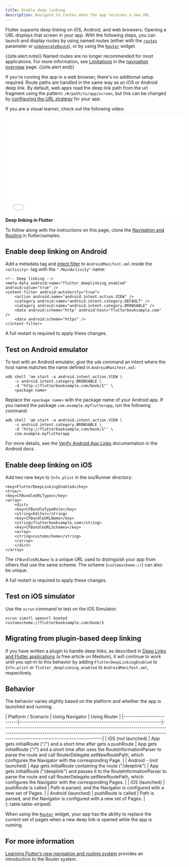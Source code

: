 ```yaml
---
title: Enable deep linking
description: Navigate to routes when the app receives a new URL
---
```


Flutter supports deep linking on iOS, Android, and web browsers.
Opening a URL displays that screen in your app. With the following
steps, you can launch and display routes by using named routes
(either with the [`routes`][routes] parameter or
[`onGenerateRoute`][onGenerateRoute]), or by
using the [`Router`][Router] widget.

{{site.alert.note}}
  Named routes are no longer recommended for most
  applications. For more information, see
  [Limitations][] in the [navigation overview][] page.
{{site.alert.end}}

[Limitations]: {{site.url}}/ui/navigation#limitations
[navigation overview]: {{site.url}}/ui/navigation

If you're running the app in a web browser, there's no additional setup
required. Route paths are handled in the same way as an iOS or Android deep
link. By default, web apps read the deep link path from the url fragment using
the pattern: `/#/path/to/app/screen`, but this can be changed by
[configuring the URL strategy][] for your app.

If you are a visual learner, check out the following video:

<iframe width="560" height="315" src="{{site.youtube-site}}/embed/KNAb2XL7k2g" title="YouTube video player" frameborder="0" allow="accelerometer; autoplay; clipboard-write; encrypted-media; gyroscope; picture-in-picture; web-share" allowfullscreen></iframe>
<b>Deep linking in Flutter</b>

To follow along with the instructions on this page, clone the
[Navigation and Routing][router-sample] in flutter/samples.

## Enable deep linking on Android

Add a metadata tag and [intent filter][] to `AndroidManifest.xml`
inside the `<activity> `tag with the `".MainActivity"` name:

```
<!-- Deep linking -->
<meta-data android:name="flutter_deeplinking_enabled" android:value="true" />
<intent-filter android:autoVerify="true">
    <action android:name="android.intent.action.VIEW" />
    <category android:name="android.intent.category.DEFAULT" />
    <category android:name="android.intent.category.BROWSABLE" />
    <data android:scheme="http" android:host="flutterbooksample.com" />
    <data android:scheme="https" />
</intent-filter>
```

A full restart is required to apply these changes.

## Test on Android emulator

To test with an Android emulator, give the `adb` command an intent where the
host name matches the name defined in `AndroidManifest.xml`:

```
adb shell 'am start -a android.intent.action.VIEW \
    -c android.intent.category.BROWSABLE \
    -d "http://flutterbooksample.com/book/1"' \
    <package name>
```

Replace the `<package name>` with the package name of your Android app.
If you named the package `com.example.myflutterapp`, run the following command:

```
adb shell 'am start -a android.intent.action.VIEW \
    -c android.intent.category.BROWSABLE \
    -d "http://flutterbooksample.com/book/1"' \
    com.example.myflutterapp
```

For more details, see the [Verify Android App Links][verify-android-links]
documentation in the Android docs.

## Enable deep linking on iOS

Add two new keys to `Info.plist` in the ios/Runner directory:

```
<key>FlutterDeepLinkingEnabled</key>
<true/>
<key>CFBundleURLTypes</key>
<array>
    <dict>
    <key>CFBundleTypeRole</key>
    <string>Editor</string>
    <key>CFBundleURLName</key>
    <string>flutterbooksample.com</string>
    <key>CFBundleURLSchemes</key>
    <array>
    <string>customscheme</string>
    </array>
    </dict>
</array>
```

The `CFBundleURLName` is a unique URL used to distinguish
your app from others that use the same scheme.
The scheme (`customscheme://`)  can also be unique.

A full restart is required to apply these changes.

## Test on iOS simulator

Use the `xcrun` command to test on the iOS Simulator:

```
xcrun simctl openurl booted customscheme://flutterbooksample.com/book/1 
```

## Migrating from plugin-based deep linking

If you have written a plugin to handle deep links, as described in
[Deep Links and Flutter applications][plugin-linking]
(a free article on Medium),
it will continue to work until you opt-in to this behavior by adding
`FlutterDeepLinkingEnabled` to `Info.plist` or
`flutter_deeplinking_enabled` to `AndroidManifest.xml`, respectively.

## Behavior

The behavior varies slightly based on the platform and whether the app is
launched and running.

<div class="table-wrapper" markdown="1">
| Platform / Scenario      | Using Navigator                                                     | Using Router                                                                                                                                                                                        |
|--------------------------|---------------------------------------------------------------------|------------------------------------------------------------------------------------------------------------------------------------------------------------------------------------------------------------|
| iOS (not launched)       | App gets initialRoute ("/") and a short time after gets a pushRoute | App gets initialRoute ("/") and a short time after uses the RouteInformationParser to parse the route and call RouterDelegate.setNewRoutePath, which configures the Navigator with the corresponding Page. |
| Android - (not launched) | App gets initialRoute containing the route ("/deeplink")            | App gets initialRoute ("/deeplink") and passes it to the RouteInformationParser to parse the route and call RouterDelegate.setNewRoutePath, which configures the Navigator with the corresponding Pages.   |
| iOS (launched)           | pushRoute is called                                                 | Path is parsed, and the Navigator is configured with a new set of Pages.                                                                                                                                   |
| Android (launched)       | pushRoute is called                                                 | Path is parsed, and the Navigator is configured with a new set of Pages.                                                                                                                                   |
{:.table.table-striped}
</div>

When using the [`Router`][Router] widget,
your app has the ability to replace the
current set of pages when a new deep link
is opened while the app is running.

## For more information

[Learning Flutter’s new navigation and routing system][] provides an introduction to the Router system.

[Learning Flutter’s new navigation and routing system]: {{site.flutter-medium}}/learning-flutters-new-navigation-and-routing-system-7c9068155ade
[switching-channels]: {{site.url}}/reference/sdk/upgrading#switching-flutter-channels
[routes]: {{site.api}}/flutter/material/MaterialApp/routes.html
[onGenerateRoute]: {{site.api}}/flutter/material/MaterialApp/onGenerateRoute.html
[Router]: {{site.api}}/flutter/widgets/Router-class.html
[Navigator 2.0]: {{site.flutter-medium}}/learning-flutters-new-navigation-and-routing-system-7c9068155ade
[intent filter]: {{site.android-dev}}/guide/components/intents-filters
[plugin-linking]: {{site.medium}}/flutter-community/deep-links-and-flutter-applications-how-to-handle-them-properly-8c9865af9283
[verify-android-links]: {{site.android-dev}}/training/app-links/verify-android-applinks
[router-sample]: {{site.repo.samples}}/tree/main/navigation_and_routing

[configuring the URL strategy]: {{site.url}}/ui/navigation/url-strategies
